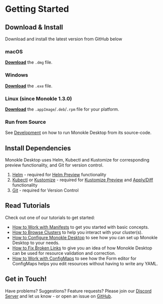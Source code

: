 # Getting Started

## **Download & Install**

Download and install the latest version from GitHub below

### **macOS**

[**Download**](https://github.com/kubeshop/monokle/releases/latest) the `.dmg` file.

### **Windows**

[**Download**](https://github.com/kubeshop/monokle/releases/latest) the `.exe` file.

### **Linux (since Monokle 1.3.0)**

[**Download**](https://github.com/kubeshop/monokle/releases/latest) the `.appImage`/`.deb`/`.rpm` file for your platform.


### **Run from Source**

See [Development](development.md) on how to run Monokle Desktop from its source-code.

## **Install Dependencies**


Monokle Desktop uses Helm, Kubectl and Kustomize for corresponding preview functionality, and Git for version control.

1. [Helm](https://helm.sh/docs/intro/install/) - required for [Helm Preview](./helm.md#helm-preview) functionality
2. [Kubectl](https://kubernetes.io/docs/tasks/tools/) or [Kustomize](https://kustomize.io) - required for [Kustomize Preview](./kustomize.md#kustomize-preview) and [Apply/Diff](./apply-and-diff.md) functionality
3. [Git](https://git-scm.com/) - required for Version Control


## **Read Tutorials**


Check out one of our tutorials to get started:

- [How to Work with Manifests](tutorials/how-to-navigate-and-edit-manifests.md) to get you started with basic concepts.
- [How to Browse Clusters](tutorials/how-to-browse-clusters.md) to help you interact with your cluster(s).
- [How to Configure Monokle Desktop](tutorials/how-to-configure-monokle.md) to see how you can set up Monokle Desktop to your needs.
- [How to Fix Broken Links](tutorials/how-to-fix-broken-links.md) to give you an idea of how Monokle Desktop can be used for resource validation and correction.
- [How to Work with ConfigMaps](tutorials/how-to-create-and-edit-configmap.md) to see how the Form editor for ConfigMaps helps you edit resources without having to write any YAML.


## **Get in Touch!**

Have problems? Suggestions? Feature requests? Please join our [Discord Server](https://discord.gg/uNuhy6GDyn) and let us know - or
open an issue on [GitHub](https://github.com/kubeshop/monokle/issues/new/choose).

